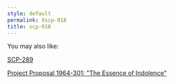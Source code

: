 ```yaml
---
style: default
permalink: Xscp-018
title: scp-018
---
```

You may also like:

[SCP-289](http://scp-wiki.net/scp-289)

[Project Proposal 1964-301: "The Essence of Indolence"](http://scp-wiki.net/project-proposal-1964-301)
